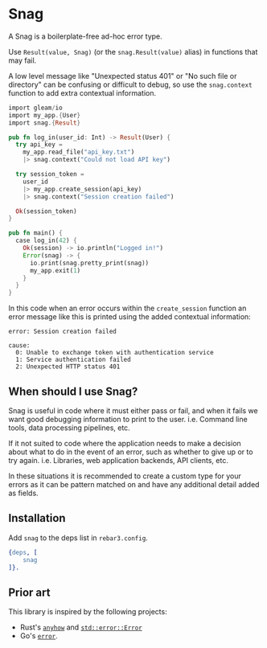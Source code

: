 # Snag

A Snag is a boilerplate-free ad-hoc error type.

Use `Result(value, Snag)` (or the `snag.Result(value)` alias) in functions
that may fail.

A low level message like "Unexpected status 401" or "No such file or
directory" can be confusing or difficult to debug, so use the `snag.context`
function to add extra contextual information.

```rust
import gleam/io
import my_app.{User}
import snag.{Result}

pub fn log_in(user_id: Int) -> Result(User) {
  try api_key = 
    my_app.read_file("api_key.txt")
    |> snag.context("Could not load API key")

  try session_token = 
    user_id
    |> my_app.create_session(api_key)
    |> snag.context("Session creation failed")

  Ok(session_token)
}

pub fn main() {
  case log_in(42) {
    Ok(session) -> io.println("Logged in!")
    Error(snag) -> {
      io.print(snag.pretty_print(snag))
      my_app.exit(1)
    }
  }
}
```

In this code when an error occurs within the `create_session` function an
error message like this is printed using the added contextual information:

```text
error: Session creation failed

cause:
  0: Unable to exchange token with authentication service
  1: Service authentication failed
  2: Unexpected HTTP status 401
```

## When should I use Snag?

Snag is useful in code where it must either pass or fail, and when it fails we
want good debugging information to print to the user. i.e. Command line
tools, data processing pipelines, etc.

If it not suited to code where the application needs to make a decision about
what to do in the event of an error, such as whether to give up or to try
again. i.e. Libraries, web application backends, API clients, etc.

In these situations it is recommended to create a custom type for your errors
as it can be pattern matched on and have any additional detail added as
fields.

## Installation

Add `snag` to the deps list in `rebar3.config`.

```erlang
{deps, [
    snag
]}.
```

## Prior art

This library is inspired by the following projects:

- Rust's [`anyhow`](https://github.com/dtolnay/anyhow) and
  [`std::error::Error`](https://doc.rust-lang.org/std/error/trait.Error.html)
- Go's [`error`](https://golang.org/pkg/errors/).
